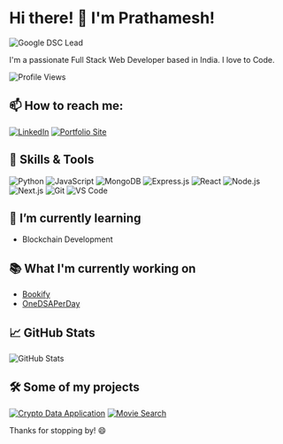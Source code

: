 # Hi there! 👋 I'm Prathamesh!

![Google DSC Lead](https://img.shields.io/badge/Google%20DSC%20Lead-Active-blue?style=flat-square&logo=google)

I'm a passionate Full Stack Web Developer based in India. I love to Code. 

![Profile Views](https://komarev.com/ghpvc/?username=prathamsakhare&color=blueviolet)

## 📫 How to reach me:

[![LinkedIn](https://img.shields.io/badge/LinkedIn-Prathamesh-blue?style=flat-square&logo=linkedin)](https://www.linkedin.com/in/prathampsakhare/)
[![Portfolio Site](https://img.shields.io/badge/Website-YourWebsite-blue?style=flat-square&logo=google-chrome)](https://tiny-pixie-c79520.netlify.app/)

## 💼 Skills & Tools

![Python](https://img.shields.io/badge/Python-Expert-blue?style=flat-square&logo=python)
![JavaScript](https://img.shields.io/badge/JavaScript-Expert-blue?style=flat-square&logo=javascript)
![MongoDB](https://img.shields.io/badge/MongoDB-Intermediate-blue?style=flat-square&logo=mongodb)
![Express.js](https://img.shields.io/badge/Express.js-Intermediate-blue?style=flat-square&logo=express)
![React](https://img.shields.io/badge/React-Expert-blue?style=flat-square&logo=react)
![Node.js](https://img.shields.io/badge/Node.js-Intermediate-blue?style=flat-square&logo=node.js)
![Next.js](https://img.shields.io/badge/Next.js-Intermediate-blue?style=flat-square&logo=next.js)
![Git](https://img.shields.io/badge/Git-Expert-blue?style=flat-square&logo=git)
![VS Code](https://img.shields.io/badge/VS%20Code-Expert-blue?style=flat-square&logo=visual-studio-code)

## 🌱 I’m currently learning

- Blockchain Development

## 📚 What I'm currently working on

- [Bookify](https://github.com/prathamsakhare/bookify)
- [OneDSAPerDay](https://github.com/prathamsakhare/onedsaperday)

## 📈 GitHub Stats

![GitHub Stats](https://github-readme-stats.vercel.app/api?username=prathamsakhare&show_icons=true&theme=radical)

## 🛠️ Some of my projects

[![Crypto Data Application](https://github-readme-stats.vercel.app/api/pin/?username=prathamsakhare&repo=CryptoDataApplication&theme=radical)](https://github.com/prathamsakhare/CryptoDataApplication)
[![Movie Search](https://github-readme-stats.vercel.app/api/pin/?username=prathamsakhare&repo=Movie-Search&theme=radical)](https://github.com/prathamsakhare/Movie-Search)


Thanks for stopping by! 😄
